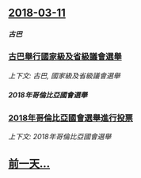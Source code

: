 ## [2018-03-11](/zh/news/2018/03/11/index.md)

##### 古巴
### [古巴舉行國家級及省級議會選舉 ](/zh/news/2018/03/11/古巴舉行國家級及省級議會選舉.md)
_上下文: 古巴, 國家級及省級議會選舉_

##### 2018年哥倫比亞國會選舉
### [2018年哥倫比亞國會選舉進行投票 ](/zh/news/2018/03/11/2018年哥倫比亞國會選舉進行投票.md)
_上下文: 2018年哥倫比亞國會選舉_

## [前一天...](/zh/news/2018/03/8/index.md)

